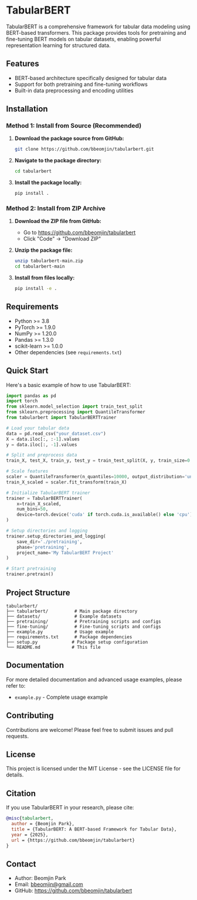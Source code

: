 # TabularBERT

TabularBERT is a comprehensive framework for tabular data modeling using BERT-based transformers. This package provides tools for pretraining and fine-tuning BERT models on tabular datasets, enabling powerful representation learning for structured data.

## Features

- BERT-based architecture specifically designed for tabular data
- Support for both pretraining and fine-tuning workflows
- Built-in data preprocessing and encoding utilities

## Installation

### Method 1: Install from Source (Recommended)

1. **Download the package source from GitHub:**
   ```bash
   git clone https://github.com/bbeomjin/tabularbert.git
   ```

2. **Navigate to the package directory:**
   ```bash
   cd tabularbert
   ```

3. **Install the package locally:**
   ```bash
   pip install .
   ```

### Method 2: Install from ZIP Archive

1. **Download the ZIP file from GitHub:**
   - Go to https://github.com/bbeomjin/tabularbert
   - Click "Code" → "Download ZIP"

2. **Unzip the package file:**
   ```bash
   unzip tabularbert-main.zip
   cd tabularbert-main
   ```

3. **Install from files locally:**
   ```bash
   pip install -e .
   ```

## Requirements

- Python >= 3.8
- PyTorch >= 1.9.0
- NumPy >= 1.20.0
- Pandas >= 1.3.0
- scikit-learn >= 1.0.0
- Other dependencies (see `requirements.txt`)

## Quick Start

Here's a basic example of how to use TabularBERT:

```python
import pandas as pd
import torch
from sklearn.model_selection import train_test_split
from sklearn.preprocessing import QuantileTransformer
from tabularbert import TabularBERTTrainer

# Load your tabular data
data = pd.read_csv("your_dataset.csv")
X = data.iloc[:, :-1].values
y = data.iloc[:, -1].values

# Split and preprocess data
train_X, test_X, train_y, test_y = train_test_split(X, y, train_size=0.8, random_state=0)

# Scale features
scaler = QuantileTransformer(n_quantiles=10000, output_distribution='uniform')
train_X_scaled = scaler.fit_transform(train_X)

# Initialize TabularBERT trainer
trainer = TabularBERTTrainer(
    x=train_X_scaled,
    num_bins=50,
    device=torch.device('cuda' if torch.cuda.is_available() else 'cpu')
)

# Setup directories and logging
trainer.setup_directories_and_logging(
    save_dir='./pretraining',
    phase='pretraining',
    project_name='My TabularBERT Project'
)

# Start pretraining
trainer.pretrain()
```

## Project Structure

```
tabularbert/
├── tabularbert/          # Main package directory
├── datasets/             # Example datasets
├── pretraining/          # Pretraining scripts and configs
├── fine-tuning/          # Fine-tuning scripts and configs
├── example.py            # Usage example
├── requirements.txt      # Package dependencies
├── setup.py             # Package setup configuration
└── README.md            # This file
```

## Documentation

For more detailed documentation and advanced usage examples, please refer to:
- `example.py` - Complete usage example

## Contributing

Contributions are welcome! Please feel free to submit issues and pull requests.

## License

This project is licensed under the MIT License - see the LICENSE file for details.

## Citation

If you use TabularBERT in your research, please cite:

```bibtex
@misc{tabularbert,
  author = {Beomjin Park},
  title = {TabularBERT: A BERT-based Framework for Tabular Data},
  year = {2025},
  url = {https://github.com/bbeomjin/tabularbert}
}
```

## Contact

- Author: Beomjin Park
- Email: bbeomjin@gmail.com
- GitHub: https://github.com/bbeomjin/tabularbert

